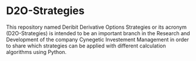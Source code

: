 # D2O-Strategies
This repository named Deribit Derivative Options Strategies or its acronym (D2O-Strategies) is intended to be an important branch in the Research and Development of the company Cynegetic Investement Management in order to share which strategies can be applied with different calculation algorithms using Python.
